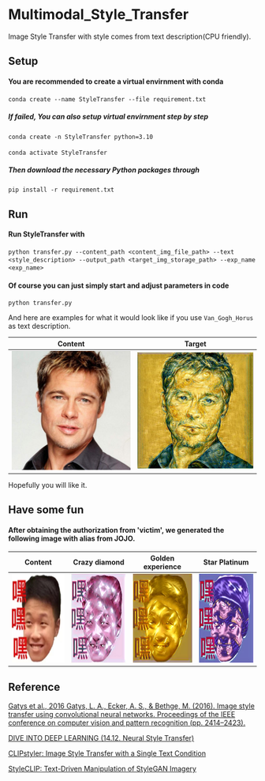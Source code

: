 # Multimodal_Style_Transfer
Image Style Transfer with style comes from text description(CPU friendly).

## Setup

#### You are recommended to create a virtual envirnment with conda

```shell script
conda create --name StyleTransfer --file requirement.txt
```

##### If failed, You can also setup virtual envirnment step by step

```shell script
conda create -n StyleTransfer python=3.10

conda activate StyleTransfer
```

##### Then download the necessary Python packages through

```shell script
pip install -r requirement.txt
```

## Run

#### Run StyleTransfer with

```shell script
python transfer.py --content_path <content_img_file_path> --text <style_description> --output_path <target_img_storage_path> --exp_name <exp_name>
```

#### Of course you can just simply start and adjust parameters in code

```
python transfer.py
```

And here are examples for what it would look like if you use `Van_Gogh_Horus` as text description.

Content          |  Target
:-------------------------:|:-------------------------:
![](./data/face2.jpeg)  |  ![](./outputs/test/Van_Gogh_Horus_face2_exp1.jpg)

Hopefully you will like it.



## Have some fun

#### After obtaining the authorization from 'victim', we generated the following image with alias from JOJO.

|   Content     |   Crazy diamond   |   Golden experience   |   Star Platinum   |
:---------------:|:-------------------:|:-----------------------:|:-------------------:
<img src="./data/head.jpg" width = "180" height = "180"/>   |   <img src="./outputs/JOJO_special/Crazy_diamond_head_exp1.jpg" width = "180" height = "180"/>    |   <img src="./outputs/JOJO_special/Golden_experience_head_exp1.jpg" width = "180" height = "180"/>    |   <img src="./outputs/JOJO_special/Star_Platinum_head_exp1.jpg" width = "180" height = "180"/>

## Reference

[Gatys et al., 2016 Gatys, L. A., Ecker, A. S., & Bethge, M. (2016). Image style transfer using convolutional neural networks. Proceedings of the IEEE conference on computer vision and pattern recognition (pp. 2414–2423).](https://www.cv-foundation.org/openaccess/content_cvpr_2016/papers/Gatys_Image_Style_Transfer_CVPR_2016_paper.pdf)

[DIVE INTO DEEP LEARNING (14.12. Neural Style Transfer)](https://d2l.ai/chapter_computer-vision/neural-style.html)

[CLIPstyler: Image Style Transfer with a Single Text Condition](https://arxiv.org/abs/2112.00374)

[StyleCLIP: Text-Driven Manipulation of StyleGAN Imagery](https://arxiv.org/abs/2103.17249)